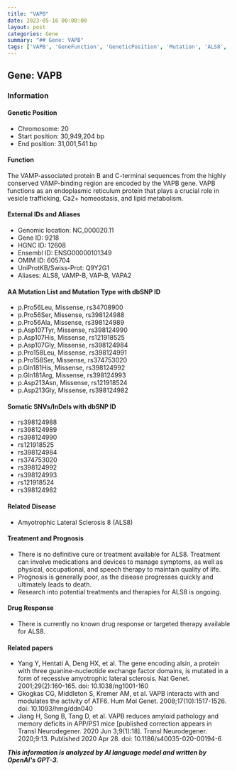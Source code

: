 ```yaml
---
title: "VAPB"
date: 2023-05-16 00:00:00
layout: post
categories: Gene
summary: "## Gene: VAPB"
tags: ['VAPB', 'GeneFunction', 'GeneticPosition', 'Mutation', 'ALS8', 'Treatment', 'Prognosis', 'DrugResponse']
---
```


## Gene: VAPB
### Information
#### Genetic Position
- Chromosome: 20
- Start position: 30,949,204 bp
- End position: 31,001,541 bp

#### Function
The VAMP-associated protein B and C-terminal sequences from the highly conserved VAMP-binding region are encoded by the VAPB gene. VAPB functions as an endoplasmic reticulum protein that plays a crucial role in vesicle trafficking, Ca2+ homeostasis, and lipid metabolism.

#### External IDs and Aliases
- Genomic location: NC_000020.11
- Gene ID: 9218
- HGNC ID: 12608
- Ensembl ID: ENSG00000101349
- OMIM ID: 605704
- UniProtKB/Swiss-Prot: Q9Y2G1
- Aliases: ALS8, VAMP-B, VAP-B, VAPA2

#### AA Mutation List and Mutation Type with dbSNP ID
- p.Pro56Leu, Missense, rs34708900
- p.Pro56Ser, Missense, rs398124988
- p.Pro56Ala, Missense, rs398124989
- p.Asp107Tyr, Missense, rs398124990
- p.Asp107His, Missense, rs121918525
- p.Asp107Gly, Missense, rs398124984
- p.Pro158Leu, Missense, rs398124991
- p.Pro158Ser, Missense, rs374753020
- p.Gln181His, Missense, rs398124992
- p.Gln181Arg, Missense, rs398124993
- p.Asp213Asn, Missense, rs121918524
- p.Asp213Gly, Missense, rs398124982

#### Somatic SNVs/InDels with dbSNP ID
- rs398124988
- rs398124989
- rs398124990
- rs121918525
- rs398124984
- rs374753020
- rs398124992
- rs398124993
- rs121918524
- rs398124982

#### Related Disease
- Amyotrophic Lateral Sclerosis 8 (ALS8)

#### Treatment and Prognosis
- There is no definitive cure or treatment available for ALS8. Treatment can involve medications and devices to manage symptoms, as well as physical, occupational, and speech therapy to maintain quality of life.
- Prognosis is generally poor, as the disease progresses quickly and ultimately leads to death.
- Research into potential treatments and therapies for ALS8 is ongoing.

#### Drug Response
- There is currently no known drug response or targeted therapy available for ALS8.

#### Related papers
- Yang Y, Hentati A, Deng HX, et al. The gene encoding alsin, a protein with three guanine-nucleotide exchange factor domains, is mutated in a form of recessive amyotrophic lateral sclerosis. Nat Genet. 2001;29(2):160-165. doi: 10.1038/ng1001-160
- Gkogkas CG, Middleton S, Kremer AM, et al. VAPB interacts with and modulates the activity of ATF6. Hum Mol Genet. 2008;17(10):1517-1526. doi: 10.1093/hmg/ddn040
- Jiang H, Song B, Tang D, et al. VAPB reduces amyloid pathology and memory deficits in APP/PS1 mice [published correction appears in Transl Neurodegener. 2020 Jun 3;9(1):18]. Transl Neurodegener. 2020;9:13. Published 2020 Apr 28. doi: 10.1186/s40035-020-00194-6

**_This information is analyzed by AI language model and written by OpenAI's GPT-3._**
